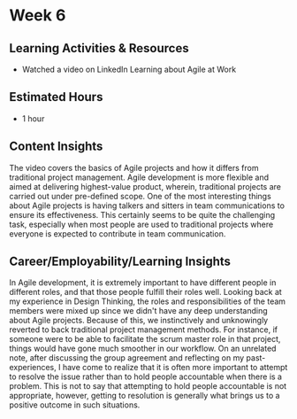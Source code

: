 # Week 6

## Learning Activities & Resources
- Watched a video on LinkedIn Learning about Agile at Work


## Estimated Hours
- 1 hour

## Content Insights
The video covers the basics of Agile projects and how it differs from traditional project management. Agile
development is more flexible and aimed at delivering highest-value product, wherein, traditional projects
are carried out under pre-defined scope. One of the most interesting things about Agile projects is having talkers 
and sitters in team communications to ensure its effectiveness. This certainly seems to be quite the challenging
task, especially when most people are used to traditional projects where everyone is expected to contribute in
team communication. 

## Career/Employability/Learning Insights
In Agile development, it is extremely important to have different people in different roles, and that those 
people fulfill their roles well. Looking back at my experience in Design Thinking, the roles and 
responsibilities of the team members were mixed up since we didn't have any deep understanding about Agile
projects. Because of this, we instinctively and unknowingly reverted to back traditional project management 
methods. For instance, if someone were to be able to facilitate the scrum master role in that project,
things would have gone much smoother in our workflow. On an unrelated note, after discussing the group agreement
and reflecting on my past-experiences, I have come to realize that it is often more important to attempt to
resolve the issue rather than to hold people accountable when there is a problem. This is not to say that 
attempting to hold people accountable is not appropriate, however, getting to resolution is generally what 
brings us to a positive outcome in such situations.
